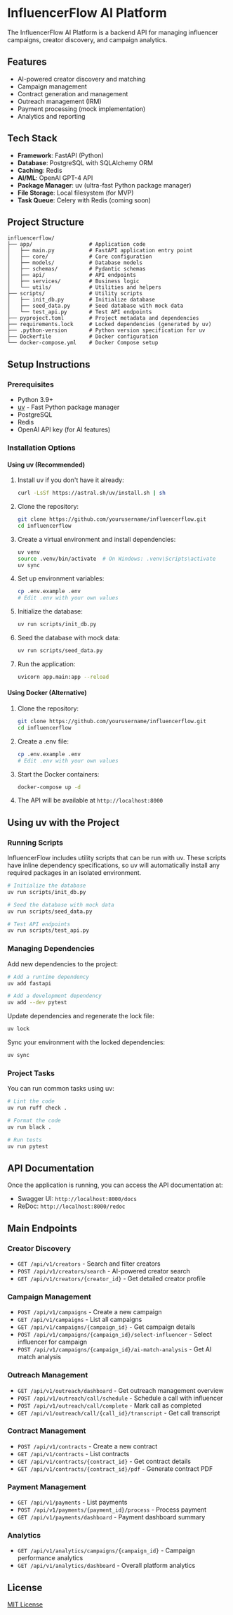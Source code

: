 # InfluencerFlow AI Platform

The InfluencerFlow AI Platform is a backend API for managing influencer campaigns, creator discovery, and campaign analytics.

## Features

- AI-powered creator discovery and matching
- Campaign management
- Contract generation and management
- Outreach management (IRM)
- Payment processing (mock implementation)
- Analytics and reporting

## Tech Stack

- **Framework**: FastAPI (Python)
- **Database**: PostgreSQL with SQLAlchemy ORM
- **Caching**: Redis
- **AI/ML**: OpenAI GPT-4 API
- **Package Manager**: uv (ultra-fast Python package manager)
- **File Storage**: Local filesystem (for MVP)
- **Task Queue**: Celery with Redis (coming soon)

## Project Structure

```
influencerflow/
├── app/                  # Application code
│   ├── main.py           # FastAPI application entry point
│   ├── core/             # Core configuration
│   ├── models/           # Database models
│   ├── schemas/          # Pydantic schemas
│   ├── api/              # API endpoints
│   ├── services/         # Business logic
│   └── utils/            # Utilities and helpers
├── scripts/              # Utility scripts
│   ├── init_db.py        # Initialize database
│   ├── seed_data.py      # Seed database with mock data
│   └── test_api.py       # Test API endpoints
├── pyproject.toml        # Project metadata and dependencies
├── requirements.lock     # Locked dependencies (generated by uv)
├── .python-version       # Python version specification for uv
├── Dockerfile            # Docker configuration
└── docker-compose.yml    # Docker Compose setup
```

## Setup Instructions

### Prerequisites

- Python 3.9+
- [uv](https://docs.astral.sh/uv/) - Fast Python package manager
- PostgreSQL
- Redis
- OpenAI API key (for AI features)

### Installation Options

#### Using uv (Recommended)

1. Install uv if you don't have it already:
   ```bash
   curl -LsSf https://astral.sh/uv/install.sh | sh
   ```

2. Clone the repository:
   ```bash
   git clone https://github.com/yourusername/influencerflow.git
   cd influencerflow
   ```

3. Create a virtual environment and install dependencies:
   ```bash
   uv venv
   source .venv/bin/activate  # On Windows: .venv\Scripts\activate
   uv sync
   ```

4. Set up environment variables:
   ```bash
   cp .env.example .env
   # Edit .env with your own values
   ```

5. Initialize the database:
   ```bash
   uv run scripts/init_db.py
   ```

6. Seed the database with mock data:
   ```bash
   uv run scripts/seed_data.py
   ```

7. Run the application:
   ```bash
   uvicorn app.main:app --reload
   ```

#### Using Docker (Alternative)

1. Clone the repository:
   ```bash
   git clone https://github.com/yourusername/influencerflow.git
   cd influencerflow
   ```

2. Create a .env file:
   ```bash
   cp .env.example .env
   # Edit .env with your own values
   ```

3. Start the Docker containers:
   ```bash
   docker-compose up -d
   ```

4. The API will be available at `http://localhost:8000`

## Using uv with the Project

### Running Scripts

InfluencerFlow includes utility scripts that can be run with uv. These scripts have inline dependency specifications, so uv will automatically install any required packages in an isolated environment.

```bash
# Initialize the database
uv run scripts/init_db.py

# Seed the database with mock data
uv run scripts/seed_data.py

# Test API endpoints
uv run scripts/test_api.py
```

### Managing Dependencies

Add new dependencies to the project:

```bash
# Add a runtime dependency
uv add fastapi

# Add a development dependency
uv add --dev pytest
```

Update dependencies and regenerate the lock file:

```bash
uv lock
```

Sync your environment with the locked dependencies:

```bash
uv sync
```

### Project Tasks

You can run common tasks using uv:

```bash
# Lint the code
uv run ruff check .

# Format the code
uv run black .

# Run tests
uv run pytest
```

## API Documentation

Once the application is running, you can access the API documentation at:

- Swagger UI: `http://localhost:8000/docs`
- ReDoc: `http://localhost:8000/redoc`

## Main Endpoints

### Creator Discovery

- `GET /api/v1/creators` - Search and filter creators
- `POST /api/v1/creators/search` - AI-powered creator search
- `GET /api/v1/creators/{creator_id}` - Get detailed creator profile

### Campaign Management

- `POST /api/v1/campaigns` - Create a new campaign
- `GET /api/v1/campaigns` - List all campaigns
- `GET /api/v1/campaigns/{campaign_id}` - Get campaign details
- `POST /api/v1/campaigns/{campaign_id}/select-influencer` - Select influencer for campaign
- `POST /api/v1/campaigns/{campaign_id}/ai-match-analysis` - Get AI match analysis

### Outreach Management

- `GET /api/v1/outreach/dashboard` - Get outreach management overview
- `POST /api/v1/outreach/call/schedule` - Schedule a call with influencer
- `POST /api/v1/outreach/call/complete` - Mark call as completed
- `GET /api/v1/outreach/call/{call_id}/transcript` - Get call transcript

### Contract Management

- `POST /api/v1/contracts` - Create a new contract
- `GET /api/v1/contracts` - List contracts
- `GET /api/v1/contracts/{contract_id}` - Get contract details
- `GET /api/v1/contracts/{contract_id}/pdf` - Generate contract PDF

### Payment Management

- `GET /api/v1/payments` - List payments
- `POST /api/v1/payments/{payment_id}/process` - Process payment
- `GET /api/v1/payments/dashboard` - Payment dashboard summary

### Analytics

- `GET /api/v1/analytics/campaigns/{campaign_id}` - Campaign performance analytics
- `GET /api/v1/analytics/dashboard` - Overall platform analytics

## License

[MIT License](LICENSE) 